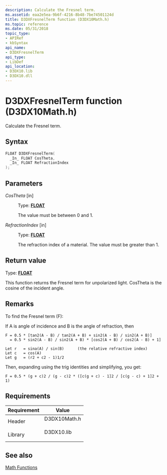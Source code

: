 ```yaml
---
description: Calculate the Fresnel term.
ms.assetid: eaa2e5ea-9b6f-4216-8b48-7be74501124d
title: D3DXFresnelTerm function (D3DX10Math.h)
ms.topic: reference
ms.date: 05/31/2018
topic_type: 
- APIRef
- kbSyntax
api_name: 
- D3DXFresnelTerm
api_type: 
- LibDef
api_location: 
- D3DX10.lib
- D3DX10.dll
---
```


# D3DXFresnelTerm function (D3DX10Math.h)

Calculate the Fresnel term.

## Syntax


```C++
FLOAT D3DXFresnelTerm(
  _In_ FLOAT CosTheta,
  _In_ FLOAT RefractionIndex
);
```



## Parameters

<dl> <dt>

*CosTheta* \[in\]
</dt> <dd>

Type: **[**FLOAT**](../winprog/windows-data-types.md)**

The value must be between 0 and 1.

</dd> <dt>

*RefractionIndex* \[in\]
</dt> <dd>

Type: **[**FLOAT**](../winprog/windows-data-types.md)**

The refraction index of a material. The value must be greater than 1.

</dd> </dl>

## Return value

Type: **[**FLOAT**](../winprog/windows-data-types.md)**

This function returns the Fresnel term for unpolarized light. CosTheta is the cosine of the incident angle.

## Remarks

To find the Fresnel term (F):

If A is angle of incidence and B is the angle of refraction, then


```
F = 0.5 * [tan2(A - B) / tan2(A + B) + sin2(A - B) / sin2(A + B)]
  = 0.5 * sin2(A - B) / sin2(A + B) * [cos2(A + B) / cos2(A - B) + 1]

Let r   = sina(A) / sin(B)      (the relative refractive index)
Let c   = cos(A)
Let g   = (r2 + c2 - 1)1/2
```



Then, expanding using the trig identities and simplifying, you get:


```
F = 0.5 * (g + c)2 / (g - c)2 * ([c(g + c) - 1]2 / [c(g - c) + 1]2 + 1)
```



## Requirements



| Requirement | Value |
|--------------------|-----------------------------------------------------------------------------------------|
| Header<br/>  | <dl> <dt>D3DX10Math.h</dt> </dl> |
| Library<br/> | <dl> <dt>D3DX10.lib</dt> </dl>   |



## See also

<dl> <dt>

[Math Functions](d3d10-graphics-reference-d3dx10-functions-math.md)
</dt> </dl>

 

 
